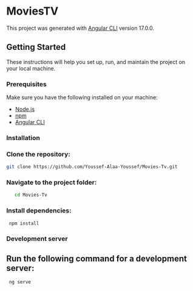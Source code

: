 # MoviesTV

This project was generated with [Angular CLI](https://github.com/angular/angular-cli) version 17.0.0.

## Getting Started

These instructions will help you set up, run, and maintain the project on your local machine.

### Prerequisites

Make sure you have the following installed on your machine:

- [Node.js](https://nodejs.org/)
- [npm](https://www.npmjs.com/)
- [Angular CLI](https://angular.io/cli)

### Installation

### Clone the repository:

   ```bash
   git clone https://github.com/Youssef-Alaa-Youssef/Movies-Tv.git
   ```
### Navigate to the project folder:
   ```bash
      cd Movies-Tv
```
### Install dependencies:
   ```bash
    npm install
```
### Development server
## Run the following command for a development server:
   ```bash
    ng serve
```


